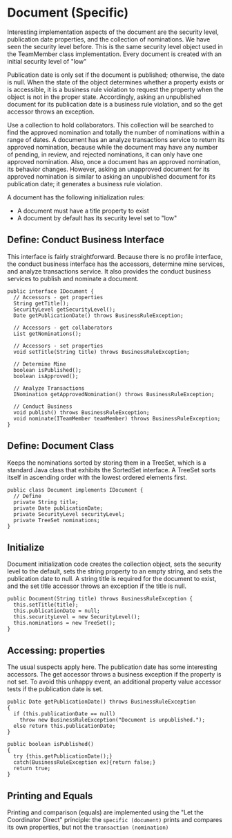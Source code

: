 # Document (Specific)

Interesting implementation aspects of the document are the security level, publication date properties, and the collection of nominations. We have seen the security level before. This is the same security level object used in the TeamMember class implementation. Every document is created with an initial security level of "low"

Publication date is only set if the document is published; otherwise, the date is null. When the state of the object determines whether a property exists or is accessible, it is a business rule violation to request the property when the object is not in the proper state. Accordingly, asking an unpublished document for its publication date is a business rule violation, and so the get accessor throws an exception.

Use a collection to hold collaborators. This collection will be searched to find the approved nomination and totally the number of nominations within a range of dates. A document has an analyze transactions service to return its approved nomination, because while the document may have any number of pending, in review, and rejected nominations, it can only have one approved nomination. Also, once a document has an approved nomination, its behavior changes. However, asking an unapproved document for its approved nomination is similar to asking an unpublished document for its publication date; it generates a business rule violation.

A document has the following initialization rules:

- A document must have a title property to exist
- A document by default has its security level set to "low"

## Define: Conduct Business Interface

This interface is fairly straightforward. Because there is no profile interface, the conduct business interface has the accessors, determine mine services, and analyze transactions service. It also provides the conduct business services to publish and nominate a document.

```
public interface IDocument {
  // Accessors - get properties
  String getTitle();
  SecurityLevel getSecurityLevel();
  Date getPublicationDate() throws BusinessRuleException;

  // Accessors - get collaborators
  List getNominations();

  // Accessors - set properties
  void setTitle(String title) throws BusinessRuleException;

  // Determine Mine
  boolean isPublished();
  boolean isApproved();

  // Analyze Transactions
  INomination getApprovedNomination() throws BusinessRuleException;

  // Conduct Business
  void publish() throws BusinessRuleException;
  void nominate(ITeamMember teamMember) throws BusinessRuleException;
}
```

## Define: Document Class

Keeps the nominations sorted by storing them in a TreeSet, which is a standard Java class that exhibits the SortedSet interface. A TreeSet sorts itself in ascending order with the lowest ordered elements first.

```
public class Document implements IDocument {
  // Define
  private String title;
  private Date publicationDate;
  private SecurityLevel securityLevel;
  private TreeSet nominations;
}
```

## Initialize

Document initialization code creates the collection object, sets the security level to the default, sets the string property to an empty string, and sets the publication date to null. A string title is required for the document to exist, and the set title accessor throws an exception if the title is null.

```
public Document(String title) throws BusinessRuleException {
  this.setTitle(title);
  this.publicationDate = null;
  this.securityLevel = new SecurityLevel();
  this.nominations = new TreeSet();
}
```

## Accessing: properties

The usual suspects apply here. The publication date has some interesting accessors. The get accessor throws a business exception if the property is not set. To avoid this unhappy event, an additional property value accessor tests if the publication date is set.

```
public Date getPublicationDate() throws BusinessRuleException
{
  if (this.publicationDate == null)
    throw new BusinessRuleException("Document is unpublished.");
  else return this.publicationDate;
}

public boolean isPublished()
{
  try {this.getPublicationDate();}
  catch(BusinessRuleException ex){return false;}
  return true;
}
```

## Printing and Equals

Printing and comparison (equals) are implemented using the "Let the Coordinator Direct" principle: the `specific (document)` prints and compares its own properties, but not the `transaction (nomination)`
